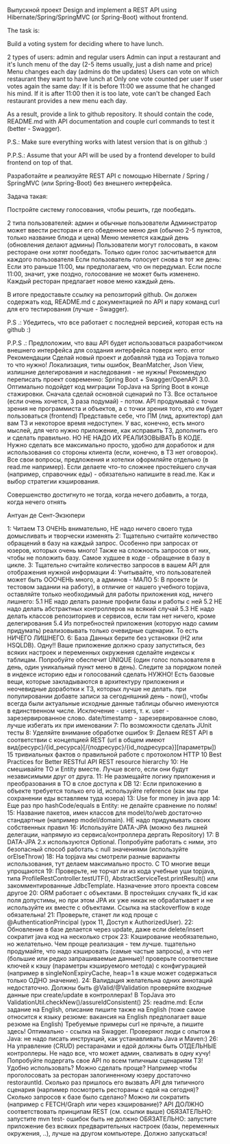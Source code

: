  Выпускной проект
Design and implement a REST API using Hibernate/Spring/SpringMVC (or Spring-Boot) without frontend.

The task is:

Build a voting system for deciding where to have lunch.

2 types of users: admin and regular users
Admin can input a restaurant and it's lunch menu of the day (2-5 items usually, just a dish name and price)
Menu changes each day (admins do the updates)
Users can vote on which restaurant they want to have lunch at
Only one vote counted per user
If user votes again the same day:
If it is before 11:00 we assume that he changed his mind.
If it is after 11:00 then it is too late, vote can't be changed
Each restaurant provides a new menu each day.

As a result, provide a link to github repository. It should contain the code, README.md with API documentation and couple curl commands to test it (better - Swagger).

P.S.: Make sure everything works with latest version that is on github :)

P.P.S.: Assume that your API will be used by a frontend developer to build frontend on top of that.

Разработайте и реализуйте REST API с помощью Hibernate / Spring / SpringMVC (или Spring-Boot) без внешнего интерфейса.

Задача такая:

Постройте систему голосования, чтобы решить, где пообедать.

2 типа пользователей: админ и обычные пользователи
Администратор может ввести ресторан и его обеденное меню дня (обычно 2-5 пунктов, только название блюда и цена)
Меню меняется каждый день (обновления делают админы)
Пользователи могут голосовать, в каком ресторане они хотят пообедать.
Только один голос засчитывается для каждого пользователя
Если пользователь голосует снова в тот же день:
Если это раньше 11:00, мы предполагаем, что он передумал.
Если после 11:00, значит, уже поздно, голосование не может быть изменено.
Каждый ресторан предлагает новое меню каждый день.

В итоге предоставьте ссылку на репозиторий github. Он должен содержать код, README.md с документацией по API и пару команд curl для его тестирования (лучше - Swagger).

P.S .: Убедитесь, что все работает с последней версией, которая есть на github :)

P.P.S .: Предположим, что ваш API будет использоваться разработчиком внешнего интерфейса для создания интерфейса поверх него.
error Рекомендации
Сделай новый проект и добавляй туда из Topjava только то что нужно! Локализация, типы ошибок, BeanMatcher, Json View, излишние делегирования и наследования - не нужны!
Рекомендую переписать проект современно: Spring Boot + Swagger/OpenAPI 3.0. Оптимально подойдет код миграции TopJava на Spring Boot в конце стажировки.
Сначала сделай основной сценарий по ТЗ. Все остальное (если очень хочется, 3 раза подумай) - потом.
API продумывай с точки зрения не программиста и объектов, а с точки зрения того, кто им будет пользоваться (frontend)
Представьте себе, что ПМ (лид, архитектор) дал вам ТЗ и некоторое время недоступен. У вас, конечно, есть много мыслей, для чего нужно приложение, как исправить ТЗ, дополнить его и сделать правильно. НО НЕ НАДО ИХ РЕАЛИЗОВЫВАТЬ В КОДЕ. Нужно сделать все максимально просто, удобно для доработок и для использования со стороны клиента (если, конечно, в ТЗ нет оговорок). Все свои вопросы, предложения и хотелки оформляйте отдельно (в read.me например). Если делаете что-то сложнее простейшего случая (например, справочник еды) - обязательно напишите в read.me. Как и выбор стратегии кэширования.

Совершенство достигнуто не тогда, когда нечего добавить, а тогда, когда нечего отнять

Антуан де Сент-Экзюпери

1: Читаем ТЗ ОЧЕНЬ внимательно, НЕ надо ничего своего туда домысливать и творчески изменять
2: Тщательно считайте количество обращений в базу на каждый запрос. Особенно при запросах от юзеров,
которых очень много!
Также на сложность запросов от них, чтобы не положить базу. Самое худшее в коде - обращение в базу в цикле.
3: Тщательно считайте количество запросов в вашем API для отображения нужной информации
4: Учитывайте, что пользователей может быть ОООЧЕНЬ много, а админов - МАЛО
5: В проекте (и тестовом задании на работу), в отличие от нашего учебного topjava,
оставляйте только необходимый для работы приложения код, ничего лишнего:
5.1 НЕ надо делать разные профили базы и работы с ней
5.2 НЕ надо делать абстрактных контроллеров на всякий случай
5.3 НЕ надо делать классов репозиториев и сервисов, если там нет ничего, кроме делегирования
5.4 Из потребностей приложения (которую надо самим придумать) реализовывать только очевидные сценарии.
То есть НИЧЕГО ЛИШНЕГО.
6: База Данных
берите без установки (H2 или HSQLDB). Одну!! Ваше приложение должно сразу запуститься,
без всяких настроек и переменных окружения
сделайте индексы к таблицам. Попробуйте обеспечит UNIQUE (один голос пользователя в день,
один уникальный пункт меню в день). Следите за порядком полей в индексе
историю еды и голосований сделать НУЖНО! Есть базовые вещи,
которые закладываются в архитектуру приложения и неочевидные доработки к ТЗ, которых лучше не делать.
при популировании добавте записи за сегодняшний день - now(), чтобы всегда были актуальные исходные данные
таблицы обычно именуются в единственном числе. Исключение - users, т. к. user - зарезервированное слово.
date/timestamp - зарезервированное слово, лучше избегать их при именовании
7: По возможности сделать JUnit тесты
8: Уделяйте внимание обработке ошибок
9: Делаем REST API в соответствии с концепцией REST
(url в общем имеют вид{ресурс}/{id_ресурсa}[/{подресурс}/{id_подресурсa}][параметры])
15 тривиальных фактов о правильной работе с протоколом HTTP
10 Best Practices for Better RESTful API
REST resource hierarchy
10: Не смешивайте TO и Entity вместе. Лучше всего, если они будут независимыми друг от друга.
11: Не размещайте логику приложения и преобразования в TO в слое доступа к DB
12: Если приложению в объекте требуется только его id, используйте reference (как мы при сохранении еды вставляем туда юзера)
13: Use for money in java app
14: Еще раз про hashCode/equals в Entity: не делайте сравнение по полям!
15: Название пакетов, имен классов для model/to/web достаточно стандартные (например model/domain).
НЕ надо придумывать своих собственных правил
16: Используйте DATA-JPA (можно без лишней делегации, напрямую из сервиса/контроллера дергать Repository)
17: В DATA-JPA 2.x используются Optional.
Попробуйте работать с ними, это безопасный способ работать с null значениями (используйте orElseThrow)
18: На topjava мы смотрели разные варианты использования, тут делаем максимально просто. С TO многие вещи упрощаются
19: Проверьте, не торчат ли из кода учебные уши topjava,
типа ProfileRestController.testUTF(), AbstractServiceTest.printResult() или закомментированные JdbcTemplate.
Назначение этого проекта совсем другое
20: ORM работает с объектами. В простейших случаях fk_id как поля допустимы,
но при этом JPA их уже никак не обрабатывает и не используйте их вместе с объектами.
Ссылка на stackoverflow в коде обязательна!
21: Проверьте, станет ли код проще с @AuthenticationPrincipal (урок 11, Доступ к AuthorizedUser).
22: Обновление в базе делается через update, даже если delete/insert сократит java код на несколько строк
23: Кэширование
необязательно, но желательно. Чем проще реализация - тем лучше.
тщательно продумайте, что надо кэшировать (самые частые запросы), а что нет (большие или редко запрашиваемые данные)!
проверьте соответствие ключей к кэшу (параметры кэшируемого метода) с конфигурацией (например в singleNonExpiryCache,
heap=1 в кэше может содержаться только ОДНО значение).
24: Валидация
желательна
одних аннотаций недостаточно. Должны быть @Valid/@Validation
проверяйте входные данные при create/update в контроллерах! В TopJava это ValidationUtil.checkNew()/assureIdConsistent()
25: readme.md:
Если задание на English, описание пишите также на English (тоже самое относится к языку резюме: вакансия на English предполагает ваше резюме на English)
Требуемые примеры curl не прячьте, а пишите здесь! Оптимально - ссылка на Swagger.
Проверяют люди с опытом в Java: не надо писать инструкций, как устанавливать Java и Maven:)
26: На управление (CRUD) рестаранами и едой должны быть ОТДЕЛЬНЫЕ контроллеры. Не надо все, что может админ, сваливать в одну кучу!
Попробуйте подергать свое API по всем типичным сценариям ТЗ!
Удобно использовать? Можно сделать проще? Например чтобы проголосовать за ресторан залогиненному юзеру достаточно restorauntId.
Сколько раз пришлось его вызвать API для типичного сценария (нарпимер посмотреть рестораны с едой на сегодня)?
Сколько запросов к базе было сделано? Можно ли сократить (например с FETCH/Graph или через кэширование)?
API ДОЛЖНО соответствовать принципам REST (см. ссылки выше)
ОБЯЗАТЕЛЬНО: запустите mvn test- ошибок быть не должно
ОБЯЗАТЕЛЬНО: запустите приложение без всяких предварительных настроек (базы, переменных окружения, ..), лучше на другом компьютере. Должно запускаться!